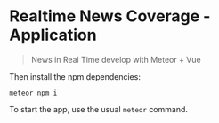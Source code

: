 # Realtime News Coverage - Application
> News in Real Time develop with Meteor + Vue

Then install the npm dependencies:

```
meteor npm i
```

To start the app, use the usual `meteor` command.